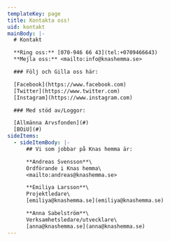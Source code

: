 ```yaml
---
templateKey: page
title: Kontakta oss!
uid: kontakt
mainBody: |-
  # Kontakt

  **Ring oss:** [070-946 66 43](tel:+0709466643)
  **Mejla oss:** <mailto:info@knashemma.se>

  ### Följ och Gilla oss här:

  [Facebook](https://www.facebook.com)
  [Twitter](https://www.twitter.com)
  [Instagram](https://www.instagram.com)

  ### Med stöd av/Loggor:

  [Allmänna Arvsfonden](#)
  [BOiU](#)
sideItems:
  - sideItemBody: |-
      ## Vi som jobbar på Knas hemma är:

      **Andreas Svensson**\
      Ordförande i Knas hemma\
      <mailto:andreas@knashemma.se>

      **Emiliya Larsson**\
      Projektledare\
      [emiliya@knashemma.se](emiliya@knashemma.se)

      **Anna Sabelström**\
      Verksamhetsledare/utvecklare\
      [anna@knashemma.se](anna@knashemma.se)
---
```


